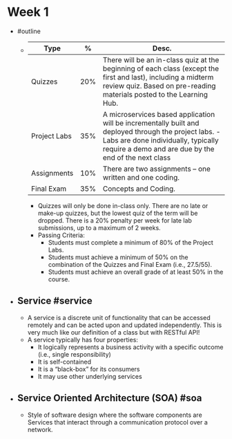 # Week 1
- #outline 
  - | Type | % | Desc. |
    | --- | --- | --- |
    | Quizzes | 20% | There will be an in-class quiz at the beginning of each class (except the first and last), including a midterm review quiz. Based on pre-reading materials posted to the Learning Hub. | 
    | Project Labs | 35% | A microservices based application will be incrementally built and deployed through the project labs. - Labs are done individually, typically require a demo and are due by the end of the next class |
    | Assignments | 10% | There are two assignments – one written and one coding. |
    | Final Exam | 35% | Concepts and Coding. |
    - Quizzes will only be done in-class only. There are no late or make-up quizzes, but the lowest quiz of the term will be dropped. There is a 20% penalty per week for late lab submissions, up to a maximum of 2 weeks.
	- Passing Criteria:  
		- Students must complete a minimum of 80% of the Project Labs.  
		- Students must achieve a minimum of 50% on the combination of the Quizzes and Final Exam (i.e., 27.5/55).  
		- Students must achieve an overall grade of at least 50% in the course.  
-  ## Service #service
	- A service is a discrete unit of functionality that can be accessed remotely and can be acted upon and updated independently. This is very much like our definition of a class but with RESTful API!
	- A service typically has four properties:
		- It logically represents a business activity with a specific outcome (i.e., single responsibility) 
		- It is self-contained 
		- It is a “black-box” for its consumers 
		- It may use other underlying services
- ## Service Oriented Architecture (SOA) #soa
	- Style of software design where the software components are Services that interact through a communication protocol over a network.

